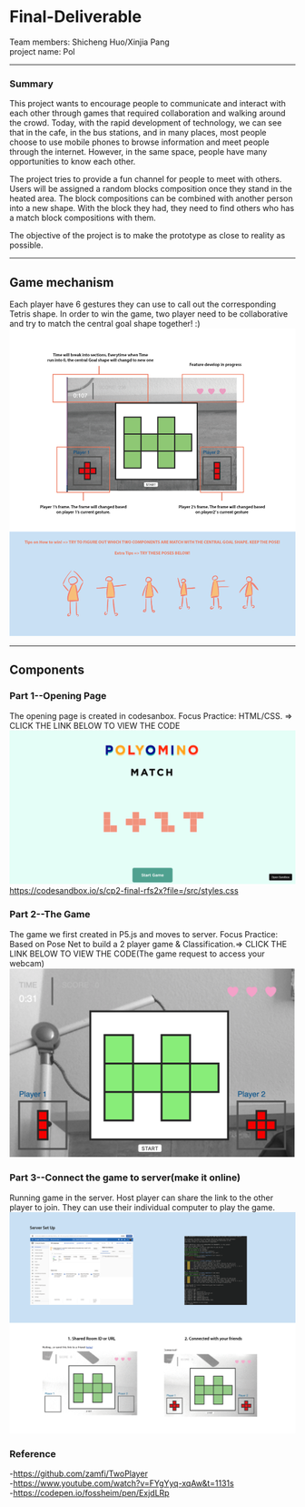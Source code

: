 # Final-Deliverable
Team members: Shicheng Huo/Xinjia Pang<br/>
project name: Pol

---
### Summary

This project wants to encourage people to communicate and interact with each other through games that required collaboration and walking around the crowd. Today, with the rapid development of technology, we can see that in the cafe, in the bus stations, and in many places, most people choose to use mobile phones to browse information and meet people through the internet. However, in the same space, people have many opportunities to know each other. 

The project tries to provide a fun channel for people to meet with others. Users will be assigned a random blocks composition once they stand in the heated area. The block compositions can be combined with another person into a new shape. With the block they had, they need to find others who has a match block compositions with them.

The objective of the project is to make the prototype as close to reality as possible.

---
## Game mechanism

Each player have 6 gestures they can use to call out the corresponding Tetris shape. In order to win the game, two player need to be collaborative and try to match the central goal shape together! :)
![Image description](https://github.com/shichenghuo/Final-Deliverable/blob/master/Game%20Guide-01.png)

---
## Components
### Part 1--Opening Page
The opening page is created in codesanbox. Focus Practice: HTML/CSS. => CLICK THE LINK BELOW TO VIEW THE CODE
![Image description](https://github.com/shichenghuo/Final-Deliverable/blob/master/Opening%20Pgae.png)
https://codesandbox.io/s/cp2-final-rfs2x?file=/src/styles.css
### Part 2--The Game
The game we first created in P5.js and moves to server. Focus Practice: Based on Pose Net to build a 2 player game & Classification.=> CLICK THE LINK BELOW TO VIEW THE CODE(The game request to access your webcam)
![Image description](https://github.com/shichenghuo/Final-Deliverable/blob/master/Game.png)
### Part 3--Connect the game to server(make it online)
Running game in the server. Host player can share the link to the other player to join. They can use their individual computer to play the game.
![Image description](https://github.com/shichenghuo/Final-Deliverable/blob/master/Explain%20part%203-01.png)
### Reference
-https://github.com/zamfi/TwoPlayer<br/>
-https://www.youtube.com/watch?v=FYgYyq-xqAw&t=1131s<br/>
-https://codepen.io/fossheim/pen/ExjdLRp<br/>


